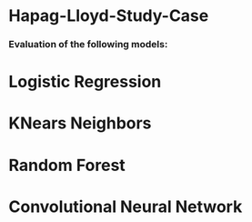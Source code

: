# Hapag-Lloyd-Study-Case

### Evaluation of the following models:

# Logistic Regression
# KNears Neighbors
# Random Forest
# Convolutional Neural Network

